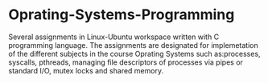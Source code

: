 # Oprating-Systems-Programming
Several assignments in Linux-Ubuntu workspace written with C programming language.
The assignments are designated for implemetation of the different subjects in the course Oprating Systems such as:processes, syscalls, pthreads, managing file descriptors of processes via pipes or standard I/O, mutex locks and shared memory.
